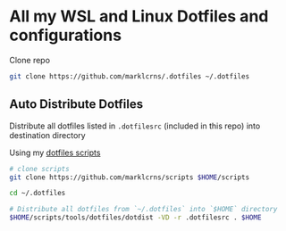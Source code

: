 # All my WSL and Linux Dotfiles and configurations

Clone repo

```bash
git clone https://github.com/marklcrns/.dotfiles ~/.dotfiles
```

## Auto Distribute Dotfiles

Distribute all dotfiles listed in `.dotfilesrc` (included in this repo) into
destination directory

Using my [dotfiles scripts](https://github.com/marklcrns/scripts/tree/master/tools/dotfiles)

```bash
# clone scripts
git clone https://github.com/marklcrns/scripts $HOME/scripts

cd ~/.dotfiles

# Distribute all dotfiles from `~/.dotfiles` into `$HOME` directory
$HOME/scripts/tools/dotfiles/dotdist -VD -r .dotfilesrc . $HOME
```

